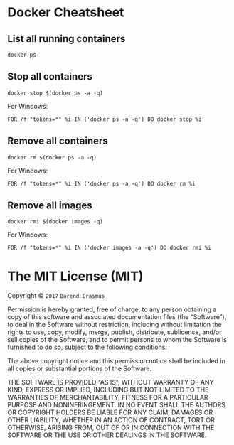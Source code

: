 # Docker Cheatsheet


## List all running containers

`docker ps`

## Stop all containers

`docker stop $(docker ps -a -q)`

For Windows:

`FOR /f "tokens=*" %i IN ('docker ps -a -q') DO docker stop %i`

## Remove all containers

`docker rm $(docker ps -a -q)`

For Windows:

`FOR /f "tokens=*" %i IN ('docker ps -a -q') DO docker rm %i`

## Remove all images

`docker rmi $(docker images -q)`

For Windows:

`FOR /f "tokens=*" %i IN ('docker images -a -q') DO docker rmi %i`

The MIT License (MIT)
=====================

Copyright © `2017` `Barend Erasmus`

Permission is hereby granted, free of charge, to any person
obtaining a copy of this software and associated documentation
files (the “Software”), to deal in the Software without
restriction, including without limitation the rights to use,
copy, modify, merge, publish, distribute, sublicense, and/or sell
copies of the Software, and to permit persons to whom the
Software is furnished to do so, subject to the following
conditions:

The above copyright notice and this permission notice shall be
included in all copies or substantial portions of the Software.

THE SOFTWARE IS PROVIDED “AS IS”, WITHOUT WARRANTY OF ANY KIND,
EXPRESS OR IMPLIED, INCLUDING BUT NOT LIMITED TO THE WARRANTIES
OF MERCHANTABILITY, FITNESS FOR A PARTICULAR PURPOSE AND
NONINFRINGEMENT. IN NO EVENT SHALL THE AUTHORS OR COPYRIGHT
HOLDERS BE LIABLE FOR ANY CLAIM, DAMAGES OR OTHER LIABILITY,
WHETHER IN AN ACTION OF CONTRACT, TORT OR OTHERWISE, ARISING
FROM, OUT OF OR IN CONNECTION WITH THE SOFTWARE OR THE USE OR
OTHER DEALINGS IN THE SOFTWARE.